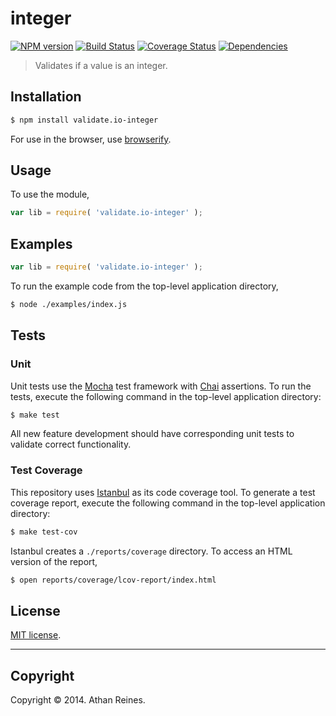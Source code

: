 integer
===
[![NPM version][npm-image]][npm-url] [![Build Status][travis-image]][travis-url] [![Coverage Status][coveralls-image]][coveralls-url] [![Dependencies][dependencies-image]][dependencies-url]

> Validates if a value is an integer.


## Installation

``` bash
$ npm install validate.io-integer
```

For use in the browser, use [browserify](https://github.com/substack/node-browserify).


## Usage

To use the module,

``` javascript
var lib = require( 'validate.io-integer' );
```


## Examples

``` javascript
var lib = require( 'validate.io-integer' );
```

To run the example code from the top-level application directory,

``` bash
$ node ./examples/index.js
```


## Tests

### Unit

Unit tests use the [Mocha](http://visionmedia.github.io/mocha) test framework with [Chai](http://chaijs.com) assertions. To run the tests, execute the following command in the top-level application directory:

``` bash
$ make test
```

All new feature development should have corresponding unit tests to validate correct functionality.


### Test Coverage

This repository uses [Istanbul](https://github.com/gotwarlost/istanbul) as its code coverage tool. To generate a test coverage report, execute the following command in the top-level application directory:

``` bash
$ make test-cov
```

Istanbul creates a `./reports/coverage` directory. To access an HTML version of the report,

``` bash
$ open reports/coverage/lcov-report/index.html
```


## License

[MIT license](http://opensource.org/licenses/MIT). 


---
## Copyright

Copyright &copy; 2014. Athan Reines.


[npm-image]: http://img.shields.io/npm/v/validate.io-integer.svg
[npm-url]: https://npmjs.org/package/validate.io-integer

[travis-image]: http://img.shields.io/travis/validate-io/integer/master.svg
[travis-url]: https://travis-ci.org/validate-io/integer

[coveralls-image]: https://img.shields.io/coveralls/validate-io/integer/master.svg
[coveralls-url]: https://coveralls.io/r/validate-io/integer?branch=master

[dependencies-image]: http://img.shields.io/david/validate-io/integer.svg
[dependencies-url]: https://david-dm.org/validate-io/integer

[dev-dependencies-image]: http://img.shields.io/david/dev/validate-io/integer.svg
[dev-dependencies-url]: https://david-dm.org/dev/validate-io/integer

[github-issues-image]: http://img.shields.io/github/issues/validate-io/integer.svg
[github-issues-url]: https://github.com/validate-io/integer/issues